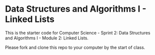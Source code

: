 # Data Structures and Algorithms I - Linked Lists 

This is the starter code for Computer Science - Sprint 2: Data Structures and Algorithms I - Module 2: Linked Lists.

Please fork and clone this repo to your computer by the start of class.

